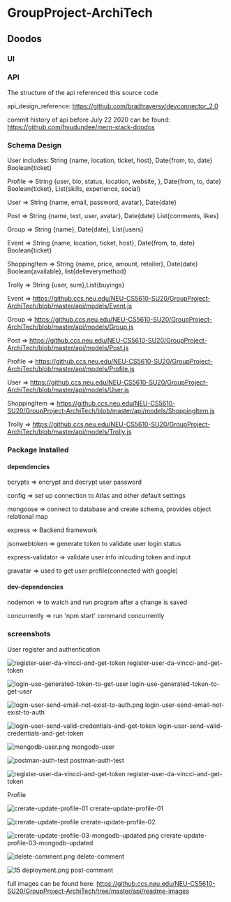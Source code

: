 # GroupProject-ArchiTech
## Doodos

### UI

### API

The structure of the api referenced this source code

api_design_reference: https://github.com/bradtraversy/devconnector_2.0

commit history of api before July 22 2020 can be found: https://github.com/hyudundee/mern-stack-doodos

### Schema Design

User includes: String {name, location, ticket, host}, Date{from, to, date} Boolean{ticket}

Profile              => String {user, bio, status, location, website, }, Date{from, to, date} Boolean{ticket}, List{skills, experience, social}

User                 => String {name, email, password, avatar}, Date{date}

Post                 => String {name, text, user, avatar}, Date{date} List{comments, likes}

Group                => String {name}, Date{date}, List{users}

Event                => String {name, location, ticket, host}, Date{from, to, date} Boolean{ticket}

ShoppingItem         => String {name, price, amount, retailer}, Date{date} Boolean{available}, list{delieverymethod}

Trolly               => String {user, sum},List{buyings}



Event                => https://github.ccs.neu.edu/NEU-CS5610-SU20/GroupProject-ArchiTech/blob/master/api/models/Event.js

Group                => https://github.ccs.neu.edu/NEU-CS5610-SU20/GroupProject-ArchiTech/blob/master/api/models/Group.js

Post                 => https://github.ccs.neu.edu/NEU-CS5610-SU20/GroupProject-ArchiTech/blob/master/api/models/Post.js

Profile              => https://github.ccs.neu.edu/NEU-CS5610-SU20/GroupProject-ArchiTech/blob/master/api/models/Profile.js

User                 => https://github.ccs.neu.edu/NEU-CS5610-SU20/GroupProject-ArchiTech/blob/master/api/models/User.js

ShoppingItem         => https://github.ccs.neu.edu/NEU-CS5610-SU20/GroupProject-ArchiTech/blob/master/api/models/ShoppingItem.js

Trolly               => https://github.ccs.neu.edu/NEU-CS5610-SU20/GroupProject-ArchiTech/blob/master/api/models/Trolly.js


### Package Installed

#### dependencies

bcrypts              => encrypt and decrypt user password

config               => set up connection to Atlas and other default settings

mongoose             => connect to database and create schema, provides object relational map

express              => Backend framework

jsonwebtoken         => generate token to validate user login status

express-validator    => validate user info inlcuding token and input

gravatar             => used to get user profile(connected with google)


#### dev-dependencies

nodemon              => to watch and run program after a change is saved

concurrently         => run 'npm start' command concurrently


### screenshots

User register and authentication

![register-user-da-vincci-and-get-token](https://github.ccs.neu.edu/NEU-CS5610-SU20/GroupProject-ArchiTech/blob/master/api/readme-images/user-register-authentication/register-user-da-vincci-and-get-token.png)
register-user-da-vincci-and-get-token

![login-use-generated-token-to-get-user](https://github.ccs.neu.edu/NEU-CS5610-SU20/GroupProject-ArchiTech/blob/master/api/readme-images/user-register-authentication/login-use-generated-token-to-get-user.png)
login-use-generated-token-to-get-user

![login-user-send-email-not-exist-to-auth.png](https://github.ccs.neu.edu/NEU-CS5610-SU20/GroupProject-ArchiTech/blob/master/api/readme-images/user-register-authentication/login-user-send-email-not-exist-to-auth.png)
login-user-send-email-not-exist-to-auth

![login-user-send-valid-credentials-and-get-token](https://github.ccs.neu.edu/NEU-CS5610-SU20/GroupProject-ArchiTech/blob/master/api/readme-images/user-register-authentication/login-user-send-valid-credentials-and-get-token.png)
login-user-send-valid-credentials-and-get-token

![mongodb-user.png](https://github.ccs.neu.edu/NEU-CS5610-SU20/GroupProject-ArchiTech/blob/master/api/readme-images/user-register-authentication/mongodb-user.png)
mongodb-user

![postman-auth-test](https://github.ccs.neu.edu/NEU-CS5610-SU20/GroupProject-ArchiTech/blob/master/api/readme-images/user-register-authentication/postman-auth-test.png)
postman-auth-test

![register-user-da-vincci-and-get-token](https://github.ccs.neu.edu/NEU-CS5610-SU20/GroupProject-ArchiTech/blob/master/api/readme-images/user-register-authentication/register-user-da-vincci-and-get-token.png)
register-user-da-vincci-and-get-token

Profile

![crerate-update-profile-01](https://github.ccs.neu.edu/NEU-CS5610-SU20/GroupProject-ArchiTech/blob/master/api/readme-images/profile/crerate-update-profile-01.png)
crerate-update-profile-01

![crerate-update-profile](https://github.ccs.neu.edu/NEU-CS5610-SU20/GroupProject-ArchiTech/blob/master/api/readme-images/profile/crerate-update-profile-02.png)
crerate-update-profile-02

![crerate-update-profile-03-mongodb-updated.png](https://github.ccs.neu.edu/NEU-CS5610-SU20/GroupProject-ArchiTech/blob/master/api/readme-images/profile/crerate-update-profile-03-mongodb-updated.png)
crerate-update-profile-03-mongodb-updated

![delete-comment.png](https://github.ccs.neu.edu/NEU-CS5610-SU20/GroupProject-ArchiTech/blob/master/api/readme-images/posts/delete-comment.png)
delete-comment

![15 deployment.png](https://github.ccs.neu.edu/NEU-CS5610-SU20/GroupProject-ArchiTech/blob/master/api/readme-images/posts/post-comment.png)
post-comment

full images can be found here: https://github.ccs.neu.edu/NEU-CS5610-SU20/GroupProject-ArchiTech/tree/master/api/readme-images
